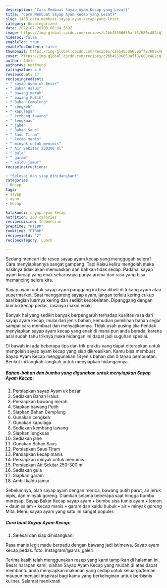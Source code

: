 ```yaml
---
description: "Cara Membuat Sayap Ayam Kecap yang Lezat}"
title: "Cara Membuat Sayap Ayam Kecap yang Lezat}"
slug: 1488-cara-membuat-sayap-ayam-kecap-yang-lezat
category: Uncategorized
date: 2022-07-20T03:06:34.569Z
image: https://img-global.cpcdn.com/recipes/c2bb45506650aff8/680x482cq70/sayap-ayam-kecap-foto-resep-utama.jpg
hideToc: false
enableToc: true
enableTocContent: false
thumbnail: https://img-global.cpcdn.com/recipes/c2bb45506650aff8/680x482cq70/sayap-ayam-kecap-foto-resep-utama.jpg
cover: https://img-global.cpcdn.com/recipes/c2bb45506650aff8/680x482cq70/sayap-ayam-kecap-foto-resep-utama.jpg
author: Admin
authorAv: notfound
ratingvalue: 4.6
reviewcount: 17
recipeingredient:
- " sayap Ayam uk besar"
- " Bahan Halus"
- " bawang merah"
- " bawang Putih"
- " Bahan Cemplung"
- " cengkeh"
- " kapulaga"
- " kembang lawang"
- " lengkuas"
- " jahe"
- " Bahan Saus"
- " Saus Tiram"
- " kecap manis"
- " minyak untuk menumis"
- " Air Sekitar 250300 ml"
- " gula"
- " garam"
- " kaldu jamur"
recipeinstructions:

- "Selesai dan siap dihidangkan!"
categories:
- Resep
tags:
- sayap
- ayam
- kecap

katakunci: sayap ayam kecap 
nutrition: 238 calories
recipecuisine: Indonesian
preptime: "PT18M"
cooktime: "PT60M"
recipeyield: "2"
recipecategory: Lunch

---
```



Sedang mencari ide resep sayap ayam kecap yang menggugah selera? Cara menyiapkannya sangat gampang. Tapi Kalau keliru mengolah maka hasilnya tidak akan memuaskan dan bahkan tidak sedap. Padahal sayap ayam kecap yang enak seharusnya punya aroma dan rasa yang bisa memancing selera kita.


Sayap ayam untuk sayap ayam panggang ini bisa dibeli di tukang ayam atau supermarket. Saat menggoreng sayap ayam, jangan terlalu kering cukup asal bagian luarnya kering dan sedikit kecokelatan. Dipanggang dengan bumbu kecap pedas, rasanya makin enak.

Banyak hal yang sedikit banyak berpengaruh terhadap kualitas rasa dari sayap ayam kecap, mulai dari jenis bahan, kemudian pemilihan bahan segar sampai cara membuat dan menyajikannya. Tidak usah pusing jika hendak menyiapkan sayap ayam kecap yang enak di mana pun anda berada, karena asal sudah tahu triknya maka hidangan ini dapat jadi suguhan spesial.


Di bawah ini ada beberapa tips dan trik praktis yang dapat diterapkan untuk mengolah sayap ayam kecap yang siap dikreasikan. Kamu bisa membuat Sayap Ayam Kecap menggunakan 18 jenis bahan dan 0 tahap pembuatan. Berikut ini langkah-langkah untuk menyiapkan hidangannya.

<!--inarticleads1-->

##### Bahan-bahan dan bumbu yang digunakan untuk menyiapkan Sayap Ayam Kecap:

1. Persiapkan  sayap Ayam uk besar
1. Sediakan  Bahan Halus
1. Persiapkan  bawang merah
1. Siapkan  bawang Putih
1. Siapkan  Bahan Cemplung
1. Gunakan  cengkeh
1. Gunakan  kapulaga
1. Sediakan  kembang lawang
1. Siapkan  lengkuas
1. Sediakan  jahe
1. Gunakan  Bahan Saus
1. Persiapkan  Saus Tiram
1. Persiapkan  kecap manis
1. Persiapkan  minyak untuk menumis
1. Persiapkan  Air Sekitar 250-300 ml
1. Sediakan  gula
1. Siapkan  garam
1. Ambil  kaldu jamur


Sebelumnya, olah sayap ayam dengan merica, bawang putih parut, air jeruk nipis, dan minyak goreng. Diamkan selama beberapa saat hingga bumbu meresap. Sayap Bakar Kecap sayap ayam • bumbu sisa tumis ayam • lemon • daun salam • kecap manis • garam dan kaldu bubuk • air • minyak goreng Mita. Menu sayap ayam yang satu ini sangat populer. 

<!--inarticleads2-->

##### Cara buat Sayap Ayam Kecap:


1. Selesai dan siap dihidangkan!

Rasa manis legit madu berpadu dengan bawang jadi istimewa. Sayap ayam kecap pedas. foto: Instagram/@aras_galeri. 

Terima kasih telah menggunakan resep yang kami tampilkan di halaman ini. Besar harapan kami, olahan Sayap Ayam Kecap yang mudah di atas dapat membantu anda menyiapkan makanan yang sedap untuk keluarga/teman maupun menjadi inspirasi bagi kamu yang berkeinginan untuk berbisnis kuliner. Selamat menikmati
